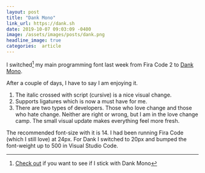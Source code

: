 ```yaml
---
layout: post
title: "Dank Mono"
link_url: https://dank.sh
date: 2019-10-07 09:03:09 -0400
image: /assets/images/posts/dank.png
headline_image: true
categories:  article
---
```


I switched[^1] my main programming font last week from Fira Code 2 to [Dank Mono](https://dank.sh).

After a couple of days, I have to say I am enjoying it.

1. The italic crossed with script (cursive) is a nice visual change.
2. Supports ligatures which is now a must have for me.
3. There are two types of developers. Those who love change and those who hate change. Neither are right or wrong, but I am in the love change camp. The small visual update makes everything feel more fresh.

The recommended font-size with it is 14. I had been running Fira Code (which I still love) at 24px. For Dank I switched to 20px and bumped the font-weight up to 500 in Visual Studio Code.

[^1]: [Check out](https://howivscode.com/scottwater) if you want to see if I stick with Dank Mono
